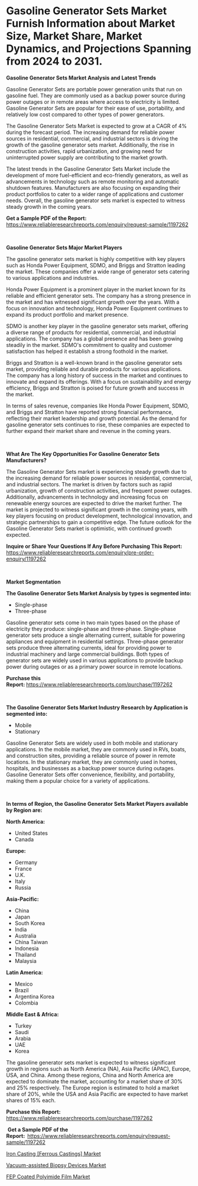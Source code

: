 <p><h1>Gasoline Generator Sets Market Furnish Information about Market Size, Market Share, Market Dynamics, and Projections Spanning from 2024 to 2031.</h1></p><p><strong>Gasoline Generator Sets Market Analysis and Latest Trends</strong></p>
<p><p>Gasoline Generator Sets are portable power generation units that run on gasoline fuel. They are commonly used as a backup power source during power outages or in remote areas where access to electricity is limited. Gasoline Generator Sets are popular for their ease of use, portability, and relatively low cost compared to other types of power generators.</p><p>The Gasoline Generator Sets Market is expected to grow at a CAGR of 4% during the forecast period. The increasing demand for reliable power sources in residential, commercial, and industrial sectors is driving the growth of the gasoline generator sets market. Additionally, the rise in construction activities, rapid urbanization, and growing need for uninterrupted power supply are contributing to the market growth.</p><p>The latest trends in the Gasoline Generator Sets Market include the development of more fuel-efficient and eco-friendly generators, as well as advancements in technology such as remote monitoring and automatic shutdown features. Manufacturers are also focusing on expanding their product portfolios to cater to a wider range of applications and customer needs. Overall, the gasoline generator sets market is expected to witness steady growth in the coming years.</p></p>
<p><strong>Get a Sample PDF of the Report:&nbsp;</strong> <a href="https://www.reliableresearchreports.com/enquiry/request-sample/1197262">https://www.reliableresearchreports.com/enquiry/request-sample/1197262</a></p>
<p>&nbsp;</p>
<p><strong>Gasoline Generator Sets Major Market Players</strong></p>
<p><p>The gasoline generator sets market is highly competitive with key players such as Honda Power Equipment, SDMO, and Briggs and Stratton leading the market. These companies offer a wide range of generator sets catering to various applications and industries. </p><p>Honda Power Equipment is a prominent player in the market known for its reliable and efficient generator sets. The company has a strong presence in the market and has witnessed significant growth over the years. With a focus on innovation and technology, Honda Power Equipment continues to expand its product portfolio and market presence.</p><p>SDMO is another key player in the gasoline generator sets market, offering a diverse range of products for residential, commercial, and industrial applications. The company has a global presence and has been growing steadily in the market. SDMO's commitment to quality and customer satisfaction has helped it establish a strong foothold in the market.</p><p>Briggs and Stratton is a well-known brand in the gasoline generator sets market, providing reliable and durable products for various applications. The company has a long history of success in the market and continues to innovate and expand its offerings. With a focus on sustainability and energy efficiency, Briggs and Stratton is poised for future growth and success in the market.</p><p>In terms of sales revenue, companies like Honda Power Equipment, SDMO, and Briggs and Stratton have reported strong financial performance, reflecting their market leadership and growth potential. As the demand for gasoline generator sets continues to rise, these companies are expected to further expand their market share and revenue in the coming years.</p></p>
<p>&nbsp;</p>
<p><strong>What Are The Key Opportunities For Gasoline Generator Sets Manufacturers?</strong></p>
<p><p>The Gasoline Generator Sets market is experiencing steady growth due to the increasing demand for reliable power sources in residential, commercial, and industrial sectors. The market is driven by factors such as rapid urbanization, growth of construction activities, and frequent power outages. Additionally, advancements in technology and increasing focus on renewable energy sources are expected to drive the market further. The market is projected to witness significant growth in the coming years, with key players focusing on product development, technological innovation, and strategic partnerships to gain a competitive edge. The future outlook for the Gasoline Generator Sets market is optimistic, with continued growth expected.</p></p>
<p><strong>Inquire or Share Your Questions If Any Before Purchasing This Report:</strong> <a href="https://www.reliableresearchreports.com/enquiry/pre-order-enquiry/1197262">https://www.reliableresearchreports.com/enquiry/pre-order-enquiry/1197262</a></p>
<p>&nbsp;</p>
<p><strong>Market Segmentation</strong></p>
<p><strong>The Gasoline Generator Sets Market Analysis by types is segmented into:</strong></p>
<p><ul><li>Single-phase</li><li>Three-phase</li></ul></p>
<p><p>Gasoline generator sets come in two main types based on the phase of electricity they produce: single-phase and three-phase. Single-phase generator sets produce a single alternating current, suitable for powering appliances and equipment in residential settings. Three-phase generator sets produce three alternating currents, ideal for providing power to industrial machinery and large commercial buildings. Both types of generator sets are widely used in various applications to provide backup power during outages or as a primary power source in remote locations.</p></p>
<p><strong>Purchase this Report:&nbsp;</strong><a href="https://www.reliableresearchreports.com/purchase/1197262">https://www.reliableresearchreports.com/purchase/1197262</a></p>
<p>&nbsp;</p>
<p><strong>The Gasoline Generator Sets Market Industry Research by Application is segmented into:</strong></p>
<p><ul><li>Mobile</li><li>Stationary</li></ul></p>
<p><p>Gasoline Generator Sets are widely used in both mobile and stationary applications. In the mobile market, they are commonly used in RVs, boats, and construction sites, providing a reliable source of power in remote locations. In the stationary market, they are commonly used in homes, hospitals, and businesses as a backup power source during outages. Gasoline Generator Sets offer convenience, flexibility, and portability, making them a popular choice for a variety of applications.</p></p>
<p>&nbsp;</p>
<p><strong>In terms of Region, the Gasoline Generator Sets Market Players available by Region are:</strong></p>
<p>
    <p> <strong> North America: </strong>
        <ul>
            <li>United States</li>
            <li>Canada</li>
        </ul>
        </p> 
    <p> <strong> Europe: </strong>
        <ul>
            <li>Germany</li>
            <li>France</li>
            <li>U.K.</li>
            <li>Italy</li>
            <li>Russia</li>
        </ul>
        </p> 
    <p> <strong> Asia-Pacific: </strong>
        <ul>
            <li>China</li>
            <li>Japan</li>
            <li>South Korea</li>
            <li>India</li>
            <li>Australia</li>
            <li>China Taiwan</li>
            <li>Indonesia</li>
            <li>Thailand</li>
            <li>Malaysia</li>
        </ul>
        </p> 
    <p> <strong> Latin America: </strong>
        <ul>
            <li>Mexico</li>
            <li>Brazil</li>
            <li>Argentina Korea</li>
            <li>Colombia</li>
        </ul>
        </p> 
    <p> <strong> Middle East & Africa: </strong>
        <ul>
            <li>Turkey</li>
            <li>Saudi</li>
            <li>Arabia</li>
            <li>UAE</li>
            <li>Korea</li>
        </ul>
    </p>
    </p>
<p><p>The gasoline generator sets market is expected to witness significant growth in regions such as North America (NA), Asia Pacific (APAC), Europe, USA, and China. Among these regions, China and North America are expected to dominate the market, accounting for a market share of 30% and 25% respectively. The Europe region is estimated to hold a market share of 20%, while the USA and Asia Pacific are expected to have market shares of 15% each.</p></p>
<p><strong>Purchase this Report: </strong><a href="https://www.reliableresearchreports.com/purchase/1197262">https://www.reliableresearchreports.com/purchase/1197262</a></p>
<p>&nbsp;<strong>Get a Sample PDF of the Report:&nbsp;&nbsp;</strong><a href="https://www.reliableresearchreports.com/enquiry/request-sample/1197262">https://www.reliableresearchreports.com/enquiry/request-sample/1197262</a></p>
<p><strong></strong></p>
<p><p><a href="https://view.publitas.com/reportprime-1/iron-casting-ferrous-castings-market-challenges-opportunities-and-growth-drivers-and-major-market-players-forecasted-for-period-from-2023-2030/">Iron Casting [Ferrous Castings] Market</a></p><p><a href="https://view.publitas.com/reportprime-1/vacuum-assisted-biopsy-devices-market-size-and-growth-market-segmentation-regional-and-country-breakdowns-and-market-trends-for-period-from-2023-2030/">Vacuum-assisted Biopsy Devices Market</a></p><p><a href="https://view.publitas.com/reportprime-1/fep-coated-polyimide-film-market-challenges-opportunities-and-growth-drivers-and-major-market-players-forecasted-for-period-from-2023-2030/">FEP Coated Polyimide Film Market</a></p></p>